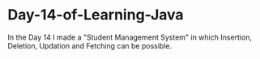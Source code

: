 # Day-14-of-Learning-Java
In the Day 14 I made a "Student Management System" in which Insertion, Deletion, Updation and Fetching can be possible.
